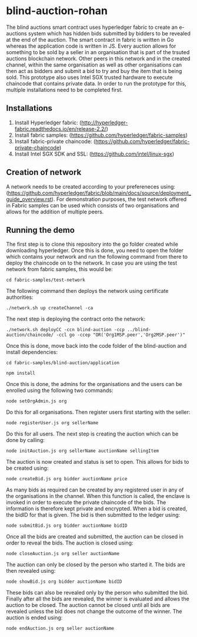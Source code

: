 # blind-auction-rohan

The blind auctions smart contract uses hyperledger fabric to create an e-auctions system which has hidden bids submitted by bidders to be revealed at the end of the auction. The smart contract in fabric is written in Go whereas the application code is written in JS. Every auction allows for something to be sold by a seller in an organisation that is part of the trsuted auctions blockchain network. Other peers in this network and in the created channel, within the same organisation as well as other organisations can then act as bidders and submit a bid to try and buy the item that is being sold. This prototype also uses Intel SGX trusted hardware to execute chaincode that contains private data.
In order to run the prototype for this, multiple installations need to be completed first.

## Installations
1. Install Hyperledger fabric: (http://hyperledger-fabric.readthedocs.io/en/release-2.2/)
2. Install fabric samples: (https://github.com/hyperledger/fabric-samples)
3. Install fabric-private chaincode: (https://github.com/hyperledger/fabric-private-chaincode)
4. Install Intel SGX SDK and SSL: (https://github.com/intel/linux-sgx)

## Creation of network
A network needs to be created according to your prefereneces using: (https://github.com/hyperledger/fabric/blob/main/docs/source/deployment_guide_overview.rst). For demonstration purposes, the test network offered in Fabric samples can be used which consists of two organisations and allows for the addition of multiple peers. 

## Running the demo
The first step is to clone this repository into the go folder created while downloading hyperledger. Once this is done, you need to open the folder which contains your network and run the following command from there to deploy the chaincode on to the network. In case you are using the test network from fabric samples, this would be:
```
cd fabric-samples/test-network
```
The following command then deploys the network using certificate authorities:
```
./network.sh up createChannel -ca
```
The next step is deploying the contract onto the network:
```
./network.sh deployCC -ccn blind-auction -ccp ../blind-auction/chaincode/ -ccl go -ccep "OR('Org1MSP.peer','Org2MSP.peer')"
```
Once this is done, move back into the code folder of the blind-auction and install dependencies:
```
cd fabric-samples/blind-auction/application
```
```
npm install
```
Once this is done, the admins for the organisations and the users can be enrolled using the following two commands:
```
node setOrgAdmin.js org
```
Do this for all organisations. Then register users first starting with the seller:
```
node registerUser.js org sellerName
```
Do this for all users.
The next step is creating the auction which can be done by calling:
```
node initAuction.js org sellerName auctionName sellingItem
```
The auction is now created and status is set to open. This allows for bids to be created using:
```
node createBid.js org bidder auctionName price
```
As many bids as required can be created by any registered user in any of the organisations in the channel. When this function is called, the enclave is invoked in order to execute the private chaincode of the bids. The information is therefore kept private and encrypted. 
When a bid is created, the bidID for that is given.
The bid is then submitted to the ledger using:
```
node submitBid.js org bidder auctionName bidID
```
Once all the bids are created and submitted, the auction can be closed in order to reveal the bids. The auction is closed using:
```
node closeAuction.js org seller auctionName
```
The auction can only be closed by the person who started it. The bids are then revealed using:
```
node showBid.js org bidder auctionName bidID
```
These bids can also be revealed only by the person who submitted the bid. Finally after all the bids are revealed, the winner is evaluated and allows the auction to be closed. 
The auction cannot be closed until all bids are revealed unless the bid does not change the outcome of the winner.
The auction is ended using:
```
node endAuction.js org seller auctionName
```




